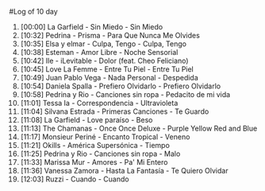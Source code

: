 #Log of 10 day

1. [00:00] La Garfield - Sin Miedo - Sin Miedo
1. [10:32] Pedrina - Prisma - Para Que Nunca Me Olvides
1. [10:35] Elsa y elmar - Culpa, Tengo - Culpa, Tengo
1. [10:38] Esteman - Amor Libre - Noche Sensorial
1. [10:42] Ile - iLevitable - Dolor (feat. Cheo Feliciano)
1. [10:45] Love La Femme - Entre Tu Piel - Entre Tu Piel
1. [10:49] Juan Pablo Vega - Nada Personal - Despedida
1. [10:54] Daniela Spalla - Prefiero Olvidarlo - Prefiero Olvidarlo
1. [10:58] Pedrina y Rio - Canciones sin ropa - Pedacito de mi vida
1. [11:01] Tessa Ia - Correspondencia - Ultravioleta
1. [11:04] Silvana Estrada - Primeras Canciones - Te Guardo
1. [11:08] La Garfield - Love paraíso - Beso
1. [11:13] The Chamanas - Once Once Deluxe - Purple Yellow Red and Blue
1. [11:17] Monsieur Periné - Encanto Tropical - Veneno
1. [11:21] Okills - América Supersónica - Tiempo
1. [11:25] Pedrina y Rio - Canciones sin ropa - Malo
1. [11:33] Marissa Mur - Amores - Pa' Mi Entero
1. [11:36] Vanessa Zamora - Hasta La Fantasía - Te Quiero Olvidar
1. [12:03] Ruzzi - Cuando - Cuando
